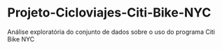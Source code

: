 # Projeto-Cicloviajes-Citi-Bike-NYC
Análise exploratória do conjunto de dados sobre o uso do programa Citi Bike NYC
